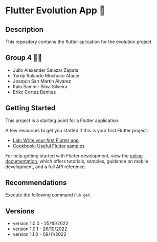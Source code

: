 # Flutter Evolution App 🧬

## Description
This repository contains the flutter aplication for the evolution project

## Group 4 👨‍💻
* Julio Alexander Salazar Zapata
* Yordy Rolando Mochcco Atauje
* Joaquin San Martin Alvarez
* Italo Sammir Silva Silveira
* Erikc Cortez Benitez

## Getting Started

This project is a starting point for a Flutter application.

A few resources to get you started if this is your first Flutter project:

- [Lab: Write your first Flutter app](https://docs.flutter.dev/get-started/codelab)
- [Cookbook: Useful Flutter samples](https://docs.flutter.dev/cookbook)

For help getting started with Flutter development, view the
[online documentation](https://docs.flutter.dev/), which offers tutorials,
samples, guidance on mobile development, and a full API reference.

## Recommendations
Execute the following command
```Pub get```

## Versions
* version 1.0.0 - 25/10/2022
* version 1.0.1 - 26/10/2022
* version 1.1.0 - 09/11/2022